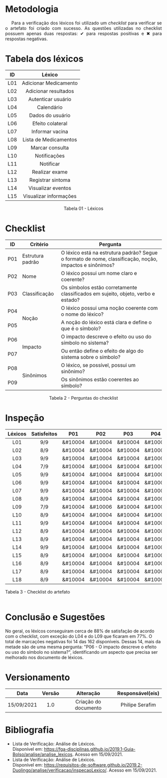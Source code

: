 # <a>Metodologia</a>

<p style="text-indent: 20px; text-align: justify"> Para a verificação dos léxicos foi utilizado um <em>checklist</em> para verificar se o artefato foi criado com sucesso. As questões utilizadas no checklist possuem apenas duas respostas: &#10004 para respostas positivas  e &#10006 para respostas negativas.
</p>

# <a>Tabela dos léxicos</a>

<center>

|  ID   |         Léxico         |
| :---: | :--------------------: |
|  L01  | Adicionar Medicamento  |
|  L02  |  Adicionar resultados  |
|  L03  |   Autenticar usuário   |
|  L04  |       Calendário       |
|  L05  |    Dados do usuário    |
|  L06  |    Efeito colateral    |
|  L07  |    Informar vacina     |
|  L08  | Lista de Medicamentos  |
|  L09  |    Marcar consulta     |
|  L10  |      Notificações      |
|  L11  |       Notificar        |
|  L12  |     Realizar exame     |
|  L13  |   Registrar sintoma    |
|  L14  |   Visualizar eventos   |
|  L15  | Visualizar informações |
<figcaption>Tabela 01 - Léxicos</figcaption>
</center>

# <a>Checklist</a>
<center>
<table>
<thead>
    <tr>
      <th>ID</th>
      <th>Critério</th>
      <th>Pergunta</th>
    </tr>
  </thead>
  <tbody>
    <tr>
      <td>P01</td>
      <td>Estrutura padrão</td>
      <td>O léxico está na estrutura padrão? Segue o formato de nome, classificação, noção, impactos e sinônimos?</td>
    </tr>
    <tr>
      <td>P02</td>
      <td>Nome</td>
      <td>O léxico possui um nome claro e coerente?</td>
    </tr>
    <tr>
      <td>P03</td>
      <td>Classificação</td>
      <td>Os símbolos estão corretamente classificados em sujeito, objeto, verbo e estado?</td>
    </tr>
    <tr>
      <td>P04</td>
      <td rowspan="2">Noção</td>
      <td>O léxico possui uma noção coerente com o nome do léxico?</td>
    </tr>
    <tr>
      <td>P05</td>
      <td>A noção do léxico está clara e define o que é o símbolo?</td>
    </tr>
    <tr>
      <td>P06</td>
      <td rowspan="2">Impacto</td>
      <td>O impacto descreve o efeito ou uso do símbolo no sistema?</td>
    </tr>
    <tr>
      <td>P07</td>
      <td>Ou então define o efeito de algo do sistema sobre o símbolo?</td>
    </tr>
      <tr>
      <td>P08</td>
      <td rowspan="2">Sinônimos</td>
      <td>O léxico, se possível, possui um sinônimo?</td>
    </tr>
    <tr>
      <td>P09</td>
      <td>Os sinônimos estão coerentes ao símbolo?</td>
    </tr>
  </tbody>
</table>
<figcaption>Tabela 2 - Perguntas do checklist</figcaption>
</center>

# <a>Inspeção</a>

| Léxicos | Satisfeitos |   P01   |   P02   |   P03   |   P04   |   P05   |   P06   |   P07   |   P08   |   P09   |
| :-----: | :---------: | :-----: | :-----: | :-----: | :-----: | :-----: | :-----: | :-----: | :-----: | :-----: |
|   L01   |     9/9     | &#10004 | &#10004 | &#10004 | &#10004 | &#10004 | &#10004 | &#10004 | &#10004 | &#10004 |
|   L02   |     8/9     | &#10004 | &#10004 | &#10004 | &#10004 | &#10004 | &#10004 | &#10004 | &#10004 | &#10006 |
|   L03   |     9/9     | &#10004 | &#10004 | &#10004 | &#10004 | &#10004 | &#10004 | &#10004 | &#10004 | &#10004 |
|   L04   |     7/9     | &#10004 | &#10004 | &#10004 | &#10004 | &#10004 | &#10006 | &#10004 | &#10004 | &#10006 |
|   L05   |     9/9     | &#10004 | &#10004 | &#10004 | &#10004 | &#10004 | &#10004 | &#10004 | &#10004 | &#10004 |
|   L06   |     9/9     | &#10004 | &#10004 | &#10004 | &#10004 | &#10004 | &#10004 | &#10004 | &#10004 | &#10004 |
|   L07   |     9/9     | &#10004 | &#10004 | &#10004 | &#10004 | &#10004 | &#10004 | &#10004 | &#10004 | &#10004 |
|   L08   |     8/9     | &#10004 | &#10004 | &#10004 | &#10004 | &#10004 | &#10004 | &#10004 | &#10004 | &#10006 |
|   L09   |     7/9     | &#10004 | &#10006 | &#10004 | &#10004 | &#10004 | &#10006 | &#10004 | &#10004 | &#10004 |
|   L10   |     8/9     | &#10004 | &#10004 | &#10004 | &#10004 | &#10004 | &#10006 | &#10004 | &#10004 | &#10004 |
|   L11   |     9/9     | &#10004 | &#10004 | &#10004 | &#10004 | &#10004 | &#10004 | &#10004 | &#10004 | &#10004 |
|   L12   |     8/9     | &#10004 | &#10004 | &#10004 | &#10004 | &#10004 | &#10006 | &#10004 | &#10004 | &#10004 |
|   L13   |     8/9     | &#10004 | &#10004 | &#10004 | &#10004 | &#10004 | &#10004 | &#10004 | &#10004 | &#10006 |
|   L14   |     9/9     | &#10004 | &#10004 | &#10004 | &#10006 | &#10004 | &#10004 | &#10004 | &#10004 | &#10004 |
|   L15   |     8/9     | &#10004 | &#10004 | &#10004 | &#10004 | &#10004 | &#10006 | &#10004 | &#10004 | &#10004 |
|   L16   |     8/9     | &#10004 | &#10004 | &#10004 | &#10004 | &#10004 | &#10006 | &#10004 | &#10004 | &#10004 |
|   L17   |     8/9     | &#10004 | &#10004 | &#10004 | &#10004 | &#10004 | &#10006 | &#10004 | &#10004 | &#10004 |
|   L18   |     8/9     | &#10004 | &#10004 | &#10004 | &#10004 | &#10004 | &#10006 | &#10004 | &#10004 | &#10004 |
<figcaption>Tabela 3 - Checklist do artefato</figcaption>
</br>

# <a>Conclusão e Sugestões</a>
No geral, os léxicos conseguiram cerca de 88% de satisfação de acordo com o checklist, com exceção do L04 e do L09 que ficaram em 77%.
O total de marcações negativas foi 14 das 162 disponíveis. Dessas 14, mais da metade são de uma mesma pergunta: "P06 - O impacto descreve o efeito ou uso do símbolo no sistema?", identificando um aspecto que precisa ser melhorado nos documento de léxicos.

# <a>Versionamento</a>

|    Data    | Versão |      Alteração       | Responsável(eis) |
| :--------: | :----: | :------------------: | :--------------: |
| 15/09/2021 |  1.0   | Criação do documento | Philipe Serafim  |


# <a>Bibliografia</a>

- Lista de Verificação: Análise de Léxicos.</br>Disponível em: <https://fga-disciplinas.github.io/2019.1-Guia-Bolso/analise/analise_lexicos>. Acesso em 15/09/2021.
- Lista de Verificação: Análise de Léxicos.</br>Disponível em: <https://requisitos-de-software.github.io/2019.2-Duolingo/analise/verificacao/inspecaoLexico/>. Acesso em 15/09/2021.